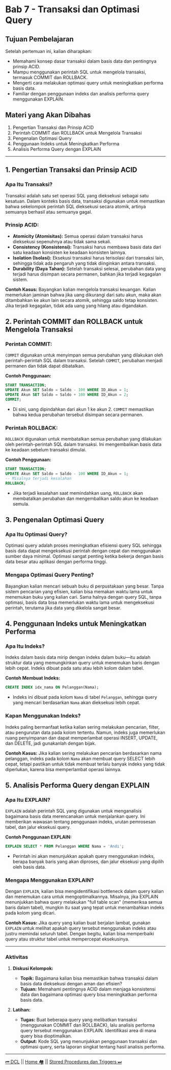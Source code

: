 # **Bab 7 - Transaksi dan Optimasi Query**

## **Tujuan Pembelajaran**
Setelah pertemuan ini, kalian diharapkan:
- Memahami konsep dasar transaksi dalam basis data dan pentingnya prinsip ACID.
- Mampu menggunakan perintah SQL untuk mengelola transaksi, termasuk COMMIT dan ROLLBACK.
- Mengerti cara melakukan optimasi query untuk meningkatkan performa basis data.
- Familiar dengan penggunaan indeks dan analisis performa query menggunakan EXPLAIN.

## **Materi yang Akan Dibahas**
1. Pengertian Transaksi dan Prinsip ACID
2. Perintah COMMIT dan ROLLBACK untuk Mengelola Transaksi
3. Pengenalan Optimasi Query
4. Penggunaan Indeks untuk Meningkatkan Performa
5. Analisis Performa Query dengan EXPLAIN

---

## **1. Pengertian Transaksi dan Prinsip ACID**

### **Apa Itu Transaksi?**
Transaksi adalah satu set operasi SQL yang dieksekusi sebagai satu kesatuan. Dalam konteks basis data, transaksi digunakan untuk memastikan bahwa sekelompok perintah SQL dieksekusi secara atomik, artinya semuanya berhasil atau semuanya gagal.

### **Prinsip ACID:**
- **Atomicity (Atomisitas):** Semua operasi dalam transaksi harus dieksekusi sepenuhnya atau tidak sama sekali.
- **Consistency (Konsistensi):** Transaksi harus membawa basis data dari satu keadaan konsisten ke keadaan konsisten lainnya.
- **Isolation (Isolasi):** Eksekusi transaksi harus terisolasi dari transaksi lain, sehingga tidak ada pengaruh yang tidak diinginkan antara transaksi.
- **Durability (Daya Tahan):** Setelah transaksi selesai, perubahan data yang terjadi harus disimpan secara permanen, bahkan jika terjadi kegagalan sistem.

**Contoh Kasus:**
Bayangkan kalian mengelola transaksi keuangan. Kalian memerlukan jaminan bahwa jika uang dikurangi dari satu akun, maka akan ditambahkan ke akun lain secara atomik, sehingga saldo tetap konsisten. Jika terjadi kegagalan, tidak ada uang yang hilang atau digandakan.

## **2. Perintah COMMIT dan ROLLBACK untuk Mengelola Transaksi**

### **Perintah COMMIT:**
`COMMIT` digunakan untuk menyimpan semua perubahan yang dilakukan oleh perintah-perintah SQL dalam transaksi. Setelah `COMMIT`, perubahan menjadi permanen dan tidak dapat dibatalkan.

**Contoh Penggunaan:**
```sql
START TRANSACTION;
UPDATE Akun SET Saldo = Saldo - 100 WHERE ID_Akun = 1;
UPDATE Akun SET Saldo = Saldo + 100 WHERE ID_Akun = 2;
COMMIT;
```
- Di sini, uang dipindahkan dari akun 1 ke akun 2. `COMMIT` memastikan bahwa kedua perubahan tersebut disimpan secara permanen.

### **Perintah ROLLBACK:**
`ROLLBACK` digunakan untuk membatalkan semua perubahan yang dilakukan oleh perintah-perintah SQL dalam transaksi. Ini mengembalikan basis data ke keadaan sebelum transaksi dimulai.

**Contoh Penggunaan:**
```sql
START TRANSACTION;
UPDATE Akun SET Saldo = Saldo - 100 WHERE ID_Akun = 1;
-- Misalnya terjadi kesalahan
ROLLBACK;
```
- Jika terjadi kesalahan saat memindahkan uang, `ROLLBACK` akan membatalkan perubahan dan mengembalikan saldo akun ke keadaan semula.

## **3. Pengenalan Optimasi Query**

### **Apa Itu Optimasi Query?**
Optimasi query adalah proses meningkatkan efisiensi query SQL sehingga basis data dapat mengeksekusi perintah dengan cepat dan menggunakan sumber daya minimal. Optimasi sangat penting ketika bekerja dengan basis data besar atau aplikasi dengan performa tinggi.

### **Mengapa Optimasi Query Penting?**
Bayangkan kalian mencari sebuah buku di perpustakaan yang besar. Tanpa sistem pencarian yang efisien, kalian bisa memakan waktu lama untuk menemukan buku yang kalian cari. Sama halnya dengan query SQL, tanpa optimasi, basis data bisa memerlukan waktu lama untuk mengeksekusi perintah, terutama jika data yang dikelola sangat besar.

## **4. Penggunaan Indeks untuk Meningkatkan Performa**

### **Apa Itu Indeks?**
Indeks dalam basis data mirip dengan indeks dalam buku—itu adalah struktur data yang memungkinkan query untuk menemukan baris dengan lebih cepat. Indeks dibuat pada satu atau lebih kolom dalam tabel.

**Contoh Membuat Indeks:**
```sql
CREATE INDEX idx_nama ON Pelanggan(Nama);
```
- Indeks ini dibuat pada kolom `Nama` di tabel `Pelanggan`, sehingga query yang mencari berdasarkan `Nama` akan dieksekusi lebih cepat.

### **Kapan Menggunakan Indeks?**
Indeks paling bermanfaat ketika kalian sering melakukan pencarian, filter, atau pengurutan data pada kolom tertentu. Namun, indeks juga memerlukan ruang penyimpanan dan dapat memperlambat operasi INSERT, UPDATE, dan DELETE, jadi gunakanlah dengan bijak.

**Contoh Kasus:**
Jika kalian sering melakukan pencarian berdasarkan nama pelanggan, indeks pada kolom `Nama` akan membuat query SELECT lebih cepat, tetapi pastikan untuk tidak membuat terlalu banyak indeks yang tidak diperlukan, karena bisa memperlambat operasi lainnya.

## **5. Analisis Performa Query dengan EXPLAIN**

### **Apa Itu EXPLAIN?**
`EXPLAIN` adalah perintah SQL yang digunakan untuk menganalisis bagaimana basis data merencanakan untuk menjalankan query. Ini memberikan wawasan tentang penggunaan indeks, urutan pemrosesan tabel, dan jalur eksekusi query.

**Contoh Penggunaan EXPLAIN:**
```sql
EXPLAIN SELECT * FROM Pelanggan WHERE Nama = 'Andi';
```
- Perintah ini akan menunjukkan apakah query menggunakan indeks, berapa banyak baris yang akan diproses, dan jalur eksekusi yang dipilih oleh basis data.

### **Mengapa Menggunakan EXPLAIN?**
Dengan `EXPLAIN`, kalian bisa mengidentifikasi bottleneck dalam query kalian dan menemukan cara untuk mengoptimalkannya. Misalnya, jika EXPLAIN menunjukkan bahwa query melakukan "full table scan" (memeriksa semua baris dalam tabel), mungkin itu saat yang tepat untuk menambahkan indeks pada kolom yang dicari.

**Contoh Kasus:**
Jika query yang kalian buat berjalan lambat, gunakan `EXPLAIN` untuk melihat apakah query tersebut menggunakan indeks atau justru memindai seluruh tabel. Dengan begitu, kalian bisa memperbaiki query atau struktur tabel untuk mempercepat eksekusinya.

---

### **Aktivitas**

1. **Diskusi Kelompok:**
    - **Topik:** Bagaimana kalian bisa memastikan bahwa transaksi dalam basis data dieksekusi dengan aman dan efisien?
    - **Tujuan:** Memahami pentingnya ACID dalam menjaga konsistensi data dan bagaimana optimasi query bisa meningkatkan performa basis data.

2. **Latihan:**
    - **Tugas:** Buat beberapa query yang melibatkan transaksi (menggunakan COMMIT dan ROLLBACK), lalu analisis performa query tersebut menggunakan EXPLAIN. Identifikasi area di mana query bisa dioptimalkan.
    - **Output:** Kode SQL yang menunjukkan penggunaan transaksi dan optimasi query, serta laporan singkat tentang hasil analisis performa.

---
[⏮ DCL](../6-dcl/README.md) || [Home 🏘](../README.md) || [Stored Procedures dan Triggers ⏭](../8-stored-procedures-and-triggers/README.md)